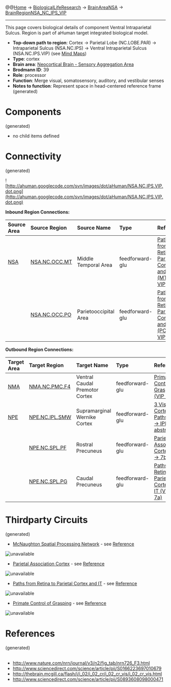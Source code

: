 @@[Home](Home.md) -> [BiologicalLifeResearch](BiologicalLifeResearch.md) -> [BrainAreaNSA](BrainAreaNSA.md) -> [BrainRegionNSA\_NC\_IPS\_VIP](BrainRegionNSA_NC_IPS_VIP.md)

---


This page covers biological details of component Ventral Intraparietal Sulcus.
Region is part of aHuman target integrated biological model.

  * **Top-down path to region**: Cortex -> Parietal Lobe (NC.LOBE.PAR) -> Intraparietal Sulcus (NSA.NC.IPS) -> Ventral Intraparietal Sulcus (NSA.NC.IPS.VIP) (see [Mind Maps](OverallMindMaps.md))
  * **Type**: cortex
  * **Brain area**: [Neocortical Brain - Sensory Aggregation Area](BrainAreaNSA.md)
  * **Brodmann ID**: 39
  * **Role**: processor
  * **Function**: Merge visual, somatosensory, auditory, and vestibular senses
  * **Notes to function**: Represent space in head-centered reference frame
(generated)
# Components #
(generated)


  * no child items defined

# Connectivity #
(generated)


![http://ahuman.googlecode.com/svn/images/dot/aHuman/NSA.NC.IPS.VIP.dot.png](http://ahuman.googlecode.com/svn/images/dot/aHuman/NSA.NC.IPS.VIP.dot.png)

**Inbound Region Connections:**

| **Source Area** | **Source Region** | **Source Name** | **Type** | **Reference** |
|:----------------|:------------------|:----------------|:---------|:--------------|
| [NSA](BrainAreaNSA.md) | [NSA.NC.OCC.MT](BrainRegionNSA_NC_OCC_MT.md) | Middle Temporal Area | feedforward-glu | [Paths from Retina to Parietal Cortex and IT (MT -> VIP)](http://thebrain.mcgill.ca/flash/i/i_02/i_02_cr/i_02_cr_vis/i_02_cr_vis.html) |
|                 | [NSA.NC.OCC.PO](BrainRegionNSA_NC_OCC_PO.md) | Parietooccipital Area | feedforward-glu | [Paths from Retina to Parietal Cortex and IT (PO -> VIP)](http://thebrain.mcgill.ca/flash/i/i_02/i_02_cr/i_02_cr_vis/i_02_cr_vis.html) |

**Outbound Region Connections:**

| **Target Area** | **Target Region** | **Target Name** | **Type** | **Reference** |
|:----------------|:------------------|:----------------|:---------|:--------------|
| [NMA](BrainAreaNMA.md) | [NMA.NC.PMC.F4](BrainRegionNMA_NC_PMC_F4.md) | Ventral Caudal Premotor Cortex | feedforward-glu | [Primate Control of Grasping (VIP -> F4)](http://www.sciencedirect.com/science/article/pii/S0893608098000471) |
| [NPE](BrainAreaNPE.md) | [NPE.NC.IPL.SMW](BrainRegionNPE_NC_IPL_SMW.md) | Supramarginal Wernike Cortex | feedforward-glu | [3 Visual Cortex Paths (IPS -> IPL, abstract)](http://ahuman.googlecode.com/svn/research/articles/Biological/2008-dorsal-stream.pdf) |
|                 | [NPE.NC.SPL.PF](BrainRegionNPE_NC_SPL_PF.md) | Rostral Precuneus | feedforward-glu | [Parietal Association Cortex (VIP -> 7b)](http://www.sciencedirect.com/science/article/pii/S0166223697010679) |
|                 | [NPE.NC.SPL.PG](BrainRegionNPE_NC_SPL_PG.md) | Caudal Precuneus | feedforward-glu | [Paths from Retina to Parietal Cortex and IT (VIP -> 7a)](http://thebrain.mcgill.ca/flash/i/i_02/i_02_cr/i_02_cr_vis/i_02_cr_vis.html) |

# Thirdparty Circuits #
(generated)

  * [McNaughton Spatial Processing Network](http://www.nature.com/nrn/journal/v3/n2/images/nrn726-f3.jpg) - see [Reference](http://www.nature.com/nrn/journal/v3/n2/fig_tab/nrn726_F3.html)

<img src='http://www.nature.com/nrn/journal/v3/n2/images/nrn726-f3.jpg' alt='unavailable'>

<ul><li><a href='http://ars.els-cdn.com/content/image/1-s2.0-S0166223697010679-gr6.gif'>Parietal Association Cortex</a> - see <a href='http://www.sciencedirect.com/science/article/pii/S0166223697010679'>Reference</a></li></ul>

<img src='http://ars.els-cdn.com/content/image/1-s2.0-S0166223697010679-gr6.gif' alt='unavailable'>

<ul><li><a href='http://thebrain.mcgill.ca/flash/a/a_02/a_02_cr/a_02_cr_vis/a_02_cr_vis_3a.jpg'>Paths from Retina to Parietal Cortex and IT</a> - see <a href='http://thebrain.mcgill.ca/flash/i/i_02/i_02_cr/i_02_cr_vis/i_02_cr_vis.html'>Reference</a></li></ul>

<img src='http://thebrain.mcgill.ca/flash/a/a_02/a_02_cr/a_02_cr_vis/a_02_cr_vis_3a.jpg' alt='unavailable'>

<ul><li><a href='http://ars.els-cdn.com/content/image/1-s2.0-S0893608098000471-gr6.gif'>Primate Control of Grasping</a> - see <a href='http://www.sciencedirect.com/science/article/pii/S0893608098000471'>Reference</a></li></ul>

<img src='http://ars.els-cdn.com/content/image/1-s2.0-S0893608098000471-gr6.gif' alt='unavailable'>


<h1>References</h1>
(generated)<br>
<br>
<ul><li><a href='http://www.nature.com/nrn/journal/v3/n2/fig_tab/nrn726_F3.html'>http://www.nature.com/nrn/journal/v3/n2/fig_tab/nrn726_F3.html</a>
</li><li><a href='http://www.sciencedirect.com/science/article/pii/S0166223697010679'>http://www.sciencedirect.com/science/article/pii/S0166223697010679</a>
</li><li><a href='http://thebrain.mcgill.ca/flash/i/i_02/i_02_cr/i_02_cr_vis/i_02_cr_vis.html'>http://thebrain.mcgill.ca/flash/i/i_02/i_02_cr/i_02_cr_vis/i_02_cr_vis.html</a>
</li><li><a href='http://www.sciencedirect.com/science/article/pii/S0893608098000471'>http://www.sciencedirect.com/science/article/pii/S0893608098000471</a></li></ul>
